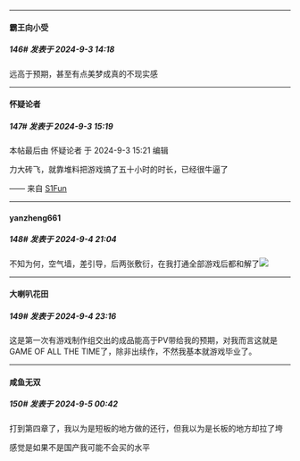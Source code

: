 ﻿
*****

####  霸王向小受  
##### 146#       发表于 2024-9-3 14:18

远高于预期，甚至有点美梦成真的不现实感


*****

####  怀疑论者  
##### 147#       发表于 2024-9-3 15:19

 本帖最后由 怀疑论者 于 2024-9-3 15:21 编辑 

力大砖飞，就靠堆料把游戏搞了五十小时的时长，已经很牛逼了

—— 来自 [S1Fun](https://s1fun.koalcat.com)


*****

####  yanzheng661  
##### 148#       发表于 2024-9-4 21:04

不知为何，空气墙，差引导，后两张敷衍，在我打通全部游戏后都和解了<img src="https://static.saraba1st.com/image/smiley/face2017/018.png" referrerpolicy="no-referrer">


*****

####  大喇叭花田  
##### 149#       发表于 2024-9-4 23:16

这是第一次有游戏制作组交出的成品能高于PV带给我的预期，对我而言这就是GAME OF ALL THE TIME了，除非出续作，不然我基本就游戏毕业了。


*****

####  咸鱼无双  
##### 150#       发表于 2024-9-5 00:42

打到第四章了，我以为是短板的地方做的还行，但我以为是长板的地方却拉了垮

感觉是如果不是国产我可能不会买的水平

